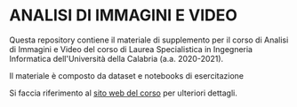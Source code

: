# ANALISI DI IMMAGINI E VIDEO

Questa repository contiene il materiale di supplemento per il corso di Analisi di Immagini e Video del corso di Laurea Specialistica in Ingegneria Informatica dell'Università della Calabria (a.a. 2020-2021). 

Il materiale è composto da dataset e notebooks di esercitazione 

Si faccia riferimento al [sito web del corso](https://gmanco.github.io/courses/computervision/) per ulteriori dettagli. 

